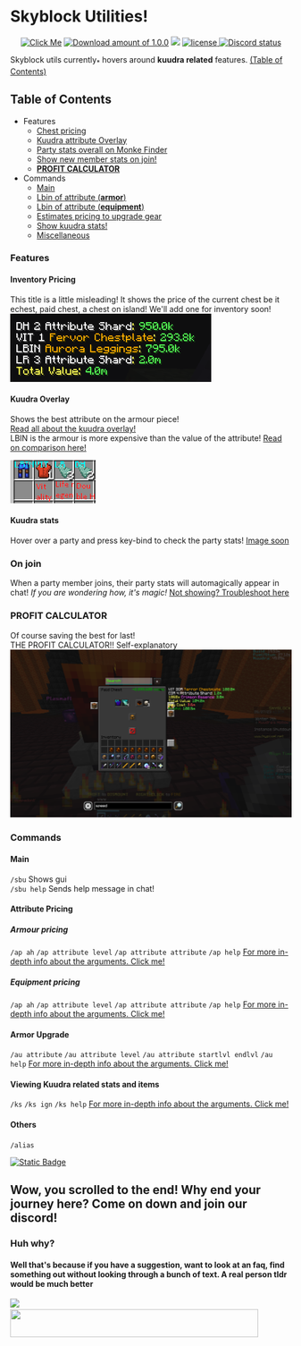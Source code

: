 <link href="./styles.css" rel="stylesheet" type="text/css">

# Skyblock Utilities!


<div align="center">
    <!--Download link-->
    <a href="https://sbu.kami-x.tk"><img alt="Click Me" src="https://img.shields.io/badge/SkyblockUtils-Click%20Me-191919?logo=Oracle&logoColor=red" height=50></a>
    <!--164 downloads as of today-->
    <a href="https://sbu.kami-x.tk"><img src="https://img.shields.io/github/downloads/mastermindgolem/Skyblock-Utils/1.0.0/total?style=social&label=Downloads" alt="Download amount of 1.0.0"></a>
    <!--
        To get current lines since tokei seems to be not working for other sources such as         
        https://img.shields.io/tokei/lines/github/ascopes/java-compiler-testing
        This is our adaptation that I've made up using a mini bash script -Kami
        I will be adding an endpoint later so that this can automatically update with a cron job using again bash!
    The command to get entire lines is below but the script will prob just be another branch with the only nescessity folders written by us and would be shorten to `git ls-files | xargs wc -l`
    `git ls-files | grep -v -e 'src/test/**' -e "src/main/resources/assets/golemmod/logger/**" -e "**/*.ogg" -e "**/*.png" -e "**/*.lang" |  xargs wc -l` -v to exclude, -e for pattern
    -->
    <a><img src="https://img.shields.io/badge/Lines-5402-331D2C"></a>
    <!-- license -->
    <a href="./LICENSE" target="_blank">
        <img src="https://img.shields.io/github/license/mastermindgolem/Skyblock-Utils?color=3F2E3E&flat-square" alt="license">
    </a>
    <!--Discord total members-->
    <a href=" https://discord.gg/M7t9bJykCh">
        <img src="https://img.shields.io/discord/1127609092240838757?color=A78295&label=Discord" alt="Discord status">
    </a>
</div>


[//]: # (<!--add future download link-->)
<!--### [![Cool text](https://img.shields.io/badge/SkyblockUtils-Click%20Me-8A2BE2?logo=Oracle)](https://github.com/mastermindgolem/SkyBlock-Utils/releases/tag/1.0.0)-->

Skyblock utils <span title="May add other possible features!">currently<sub class="lb">*</sub></span> hovers around **kuudra related** features. [(Table of Contents)](#table-of-contents)

## Table of Contents
- Features
  - [Chest pricing](#inventory-pricing)
  - [Kuudra attribute Overlay](#kuudra-overlay)
  - [Party stats overall on Monke Finder](#kuudra-stats)
  - [Show new member stats on join!](#on-join)
  - [**PROFIT CALCULATOR**](#profit-calculator)
- Commands
  - [Main](#main)
  - [Lbin of attribute (**armor**)](#attribute-pricing)
  - [Lbin of attribute (**equipment**)](#equipment-pricing)
  - [Estimates pricing to upgrade gear](#armor-upgrade)
  - [Show kuudra stats!](#viewing-kuudra-related-stats-and-items)
  - [Miscellaneous](#others)

### Features
#### Inventory Pricing
This title is a little misleading! It shows the price of the current chest be it echest, paid chest, a chest on island! We'll add one for inventory soon! <br>
![ContainerPricing.png](images/ContainerPricing.png)

#### Kuudra Overlay
Shows the best attribute on the armour piece!<br>
[Read all about the kuudra overlay!]()<br>
LBIN is the armour is more expensive than the value of the attribute!
[Read on comparison here!]()<br>

![AttributeOverlay.png](images/AttributeOverlay.png)

#### Kuudra stats
Hover over a party and press key-bind to check the party stats!
[Image soon]()

### On join
When a party member joins, their party stats will automagically appear in chat! _If you are wondering how, it's magic!_
[Not showing? Troubleshoot here](#toadd)

### PROFIT CALCULATOR
Of course saving the best for last! <br>
THE PROFIT CALCULATOR!! Self-explanatory
![PROFIT.png](images/PROFIT.png)

### Commands
#### Main
`/sbu` Shows gui <br>
`/sbu help` Sends help message in chat!

#### Attribute Pricing
##### Armour pricing
`/ap ah`
`/ap attribute level`
`/ap attribute attribute`
`/ap help`
[For more in-depth info about the arguments. Click me!](#toadd)

##### Equipment pricing
`/ap ah`
`/ap attribute level`
`/ap attribute attribute`
`/ap help`
[For more in-depth info about the arguments. Click me!](#toadd)

#### Armor Upgrade
`/au attribute`
`/au attribute level`
`/au attribute startlvl endlvl`
`/au help`
[For more in-depth info about the arguments. Click me!](#toadd)

#### Viewing Kuudra related stats and items
`/ks`
`/ks ign`
`/ks help`
[For more in-depth info about the arguments. Click me!](#toadd)

#### Others
`/alias`

<a href="https://github.com/mastermindgolem/SkyBlock-Utils/releases/tag/1.0.0"><img alt="Static Badge" src="https://img.shields.io/badge/Made%20by-golem%2C%20Kami-8A2BE2?logo=caffeine"></a>

## Wow, you scrolled to the end! Why end your journey here? Come on down and join our discord!
### Huh why?
#### Well that's because if you have a suggestion, want to look at an faq, find something out without looking through a bunch of text. A real person tldr would be much better

<a href=" https://discord.gg/M7t9bJykCh"><img src="https://github.com/mastermindgolem/SkyBlock-Utils/assets/97310758/c8e27cce-d523-46e6-93f0-79fb7a1884a6"></a><br>
<a href=" https://discord.gg/M7t9bJykCh"><img height=50 width=444 src="https://img.shields.io/badge/Join%20Discord-282a2c?style=for-the-badge&label=Hangout%20with%20people%20who%20get%20it&labelColor=202225&color=37383b"></a>

